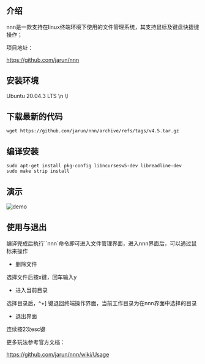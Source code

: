 ## 介绍

nnn是一款支持在linux终端环境下使用的文件管理系统，其支持鼠标及键盘快捷键操作；



项目地址：

https://github.com/jarun/nnn

## 安装环境

Ubuntu 20.04.3 LTS \n \l


## 下载最新的代码
```
wget https://github.com/jarun/nnn/archive/refs/tags/v4.5.tar.gz
```

## 编译安装

```
sudo apt-get install pkg-config libncursesw5-dev libreadline-dev
sudo make strip install
```

## 演示

![demo](https://github.com/liudf0716/funny-project/blob/main/c/WonderFox_Video_Recording_001_001.gif)

## 使用与退出

编译完成后执行``nnn`命令即可进入文件管理界面，进入nnn界面后，可以通过鼠标来操作

- 删除文件

选择文件后按x键，回车输入y

- 进入当前目录

选择目录后，^+] 键退回终端操作界面，当前工作目录为在nnn界面中选择的目录

- 退出界面

连续按2次esc键

更多玩法参考官方文档：

https://github.com/jarun/nnn/wiki/Usage



